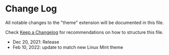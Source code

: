 # Change Log

All notable changes to the "theme" extension will be documented in this file.

Check [Keep a Changelog](http://keepachangelog.com/) for recommendations on how to structure this file.

- Dec 20, 2021: Release
- Feb 10, 2022: update to match new Linux Mint theme

